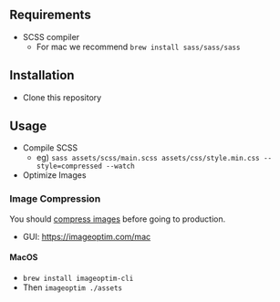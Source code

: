 ## Requirements

- SCSS compiler
    - For mac we recommend `brew install sass/sass/sass`

## Installation

- Clone this repository

## Usage

- Compile SCSS
    - eg) `sass assets/scss/main.scss assets/css/style.min.css --style=compressed --watch`
- Optimize Images

### Image Compression

You should [compress images](https://jamiemason.github.io/ImageOptim-CLI/) before going to production. 

- GUI: https://imageoptim.com/mac

#### MacOS
- `brew install imageoptim-cli`
- Then `imageoptim ./assets`
